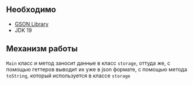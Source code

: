 ## Необходимо
- [GSON Library](https://mvnrepository.com/artifact/com.google.code.gson/gson/2.10.1)
- JDK 19

## Механизм работы
`Main` класс и метод заносит данные в класс `storage`, оттуда же, с помощью геттеров выводит их уже в json формате, с помощью метода `toString`, который используется в классе `storage`
